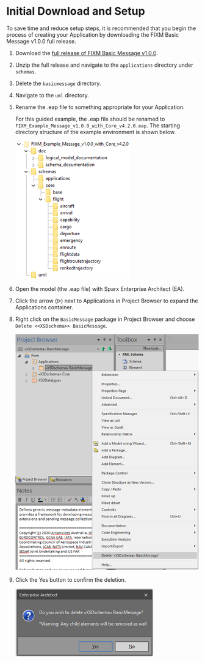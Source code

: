 # Initial Download and Setup

To save time and reduce setup steps, it is recommended that you begin the process of creating your Application by downloading the FIXM Basic Message v1.0.0 full release.

1) Download the [full release of FIXM Basic Message v1.0.0](https://fixm.aero/releases/Basic-Msg-1.0.0/FIXM_Basic_Message_v1.0.0_with_Core_v4.2.0_full_archive.zip).
2) Unzip the full release and navigate to the `applications` directory under `schemas`.
3) Delete the `basicmessage` directory.
4) Navigate to the `uml` directory.
5) Rename the .eap file to something appropriate for your Application.

    For this guided example, the .eap file should be renamed to `FIXM_Example_Message_v1.0.0_with_Core_v4.2.0.eap`. The starting directory structure of the example environment is shown below.  

    ![The starting directory structure of the example environment](..//media/image52.png "The starting directory structure of the example environment")

6) Open the model (the .eap file) with Sparx Enterprise Architect  (EA).
7) Click the arrow (&#5125;) next to Applications in Project Browser to expand the Applications container.
8) Right click on the `BasicMessage` package in Project Browser and choose `Delete <<XSDschema>> BasicMessage`.

    ![Choose `Delete <<XSDschema>> BasicMessage`](..//media/image54.png "Choose `Delete <<XSDschema>> BasicMessage`")

9) Click the Yes button to confirm the deletion.

    ![Click the Yes button to confirm the deletion](..//media/image55.png "Click the Yes button to confirm the deletion")
